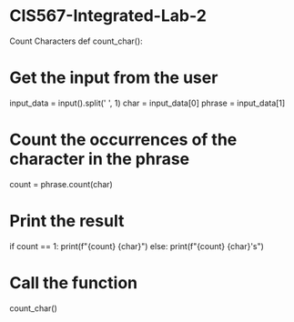 # CIS567-Integrated-Lab-2
Count Characters
def count_char():
  # Get the input from the user
  input_data = input().split(' ', 1)
  char = input_data[0]
  phrase = input_data[1]

  # Count the occurrences of the character in the phrase
  count = phrase.count(char)

  # Print the result
  if count == 1:
    print(f"{count} {char}")
  else:
    print(f"{count} {char}'s")

# Call the function
count_char()
